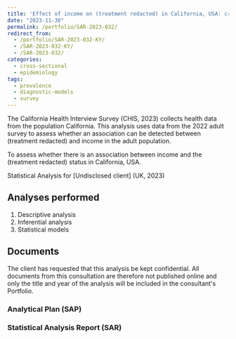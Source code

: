 ```yaml
---
title: 'Effect of income on (treatment redacted) in California, USA: cross-sectional weighted survey'
date: "2023-11-30"
permalink: /portfolio/SAR-2023-032/
redirect_from:
  - /portfolio/SAR-2023-032-KY/
  - /SAR-2023-032-KY/
  - /SAR-2023-032/
categories:
  - cross-sectional
  - epidemiology
tags:
  - prevalence
  - diagnostic-models
  - survey
---
```


The California Health Interview Survey (CHIS, 2023) collects health data from the population California.
This analysis uses data from the 2022 adult survey to assess whether an association can be detected between (treatment redacted) and income in the adult population.

To assess whether there is an association between income and the (treatment redacted) status in California, USA.

Statistical Analysis for [Undisclosed client] (UK, 2023)
<!-- Technical Report for [Undisclosed client] (UK, 2023) -->

## Analyses performed

1. Descriptive analysis
1. Inferential analysis
1. Statistical models

## Documents

<!-- The client has requested that this analysis be kept confidential until a future date, determined by the client. -->
<!-- All documents from this consultation are therefore not published online and only the title and year of the analysis will be included in the consultant's Portfolio. -->
<!-- After the agreed date is reached, the documents will be released. -->

The client has requested that this analysis be kept confidential.
All documents from this consultation are therefore not published online and only the title and year of the analysis will be included in the consultant's Portfolio.

### Analytical Plan (SAP)

<!-- - [PDF][sap] -->

### Statistical Analysis Report (SAR)

<!-- - [PDF][sar] -->

<!-- ## Associated analyses -->

<!-- This analysis is part of a larger project and is supported by other analyses, linked below. -->

<!-- **[assoc_title]** -->

<!-- <[assoc_link]> -->

<!-- --- -->

<!-- [sap]: /files/SAP-2023-032-KY-v01.pdf -->
<!-- [sar]: /files/SAR-2023-032-KY-v01.pdf -->
